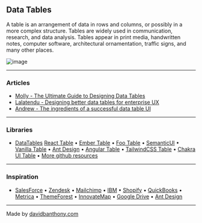 ## Data Tables

A table is an arrangement of data in rows and columns, or possibly in a more complex structure. Tables are widely used in communication, research, and data analysis. Tables appear in print media, handwritten notes, computer software, architectural ornamentation, traffic signs, and many other places.

![image](https://miro.medium.com/max/1400/1*Nfr89seuJjd6j2qTncR_cQ.png)

---

### Articles
- [Molly - The Ultimate Guide to Designing Data Tables](https://medium.com/design-with-figma/the-ultimate-guide-to-designing-data-tables-7db29713a85a)
- [Lalatendu - Designing better data tables for enterprise UX](https://uxdesign.cc/data-table-for-enterprise-ux-cb48fb9fdf1e)
- [Andrew - The ingredients of a successful data table UI](https://medium.com/nextux/design-better-data-tables-4ecc99d23356)

---

### Libraries
- [DataTables](https://datatables.net/)
[React Table](https://github.com/tannerlinsley/react-table) •
[Ember Table](https://opensource.addepar.com/ember-table/docs) •
[Foo Table](http://fooplugins.github.io/FooTable/) •
[SemanticUI](https://react.semantic-ui.com/collections/table/) •
[Vanilla Table](https://github.com/Mobius1/Vanilla-DataTables) •
[Ant Design](https://ant.design/docs/spec/data-display#header) •
[Angular Table](https://l-lin.github.io/angular-datatables/#/basic/zero-config) •
[TailwindCSS Table](https://tailwindcss.com/docs/table-layout) •
[Chakra UI Table](https://chakra-ui.com/docs/data-display/table) •
[More github resources](https://github.com/search?q=data+tables)

---

### Inspiration
- [SalesForce](https://developer.salesforce.com/docs/component-library/bundle/lightning:datatable/example) •
[Zendesk](https://garden.zendesk.com/components/table) •
[Mailchimp](https://ux.mailchimp.com/patterns/tables) •
[IBM](https://www.carbondesignsystem.com/components/data-table/usage/) •
[Shopify](https://polaris.shopify.com/components/lists-and-tables/data-table) •
[QuickBooks](https://designsystem.quickbooks.com/component/tables/) •
[Metrica](https://mannatthemes.com/metrica/metrica_simple/others/tables-datatable.html) •
[ThemeForest](https://pixinvent.com/demo/vuexy-vuejs-admin-dashboard-template/demo-1/table/vue-good-table) •
[InnovateMap](https://paper.dropbox.com/doc/Tables-vs.-Data-Grids--A4RSkLk0OVFTVFqo568uIy78Ag-0XK9zYitVwwcqrLyd9jRz) •
[Google Drive](https://drive.google.com/) •
[Ant Design](https://ant.design/components/table/)

---

Made by [davidbanthony.com](https://davidbanthony.com)

